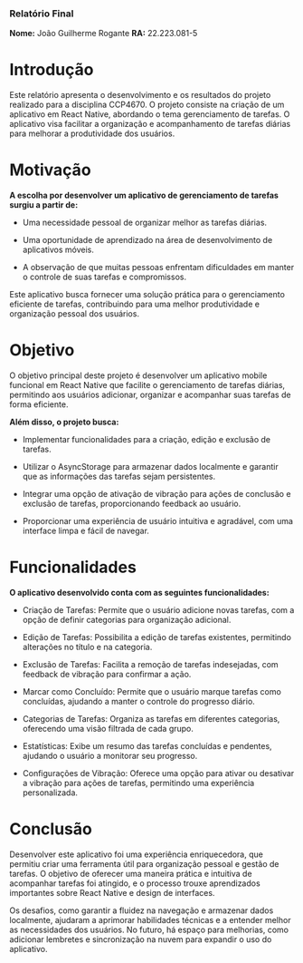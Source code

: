 ### Relatório Final

**Nome:** João Guilherme Rogante
**RA:** 22.223.081-5

# Introdução

Este relatório apresenta o desenvolvimento e os resultados do projeto realizado para a disciplina CCP4670. O projeto consiste na criação de um aplicativo em React Native, abordando o tema gerenciamento de tarefas. O aplicativo visa facilitar a organização e acompanhamento de tarefas diárias para melhorar a produtividade dos usuários.

# Motivação

**A escolha por desenvolver um aplicativo de gerenciamento de tarefas surgiu a partir de:**

- Uma necessidade pessoal de organizar melhor as tarefas diárias.
  
- Uma oportunidade de aprendizado na área de desenvolvimento de aplicativos móveis.
  
- A observação de que muitas pessoas enfrentam dificuldades em manter o controle de suas tarefas e compromissos.

Este aplicativo busca fornecer uma solução prática para o gerenciamento eficiente de tarefas, 
contribuindo para uma melhor produtividade e organização pessoal dos usuários.

# Objetivo

O objetivo principal deste projeto é desenvolver um aplicativo mobile funcional em React Native que facilite o gerenciamento de tarefas diárias, 
permitindo aos usuários adicionar, organizar e acompanhar suas tarefas de forma eficiente.

**Além disso, o projeto busca:**

- Implementar funcionalidades para a criação, edição e exclusão de tarefas.
  
- Utilizar o AsyncStorage para armazenar dados localmente e garantir que as informações das tarefas sejam persistentes.
  
- Integrar uma opção de ativação de vibração para ações de conclusão e exclusão de tarefas, proporcionando feedback ao usuário.
  
- Proporcionar uma experiência de usuário intuitiva e agradável, com uma interface limpa e fácil de navegar.
  
  
# Funcionalidades

**O aplicativo desenvolvido conta com as seguintes funcionalidades:**

- Criação de Tarefas: Permite que o usuário adicione novas tarefas, com a opção de definir categorias para organização adicional.
  
- Edição de Tarefas: Possibilita a edição de tarefas existentes, permitindo alterações no título e na categoria.
  
- Exclusão de Tarefas: Facilita a remoção de tarefas indesejadas, com feedback de vibração para confirmar a ação.
  
- Marcar como Concluído: Permite que o usuário marque tarefas como concluídas, ajudando a manter o controle do progresso diário.
  
- Categorias de Tarefas: Organiza as tarefas em diferentes categorias, oferecendo uma visão filtrada de cada grupo.
  
- Estatísticas: Exibe um resumo das tarefas concluídas e pendentes, ajudando o usuário a monitorar seu progresso.
  
- Configurações de Vibração: Oferece uma opção para ativar ou desativar a vibração para ações de tarefas, permitindo uma experiência personalizada.

# Conclusão

Desenvolver este aplicativo foi uma experiência enriquecedora, que permitiu criar uma ferramenta útil para organização pessoal e gestão de tarefas. 
O objetivo de oferecer uma maneira prática e intuitiva de acompanhar tarefas foi atingido, 
e o processo trouxe aprendizados importantes sobre React Native e design de interfaces.

Os desafios, como garantir a fluidez na navegação e armazenar dados localmente, ajudaram a aprimorar habilidades técnicas e a entender melhor as necessidades dos usuários. 
No futuro, há espaço para melhorias, como adicionar lembretes e sincronização na nuvem para expandir o uso do aplicativo.
